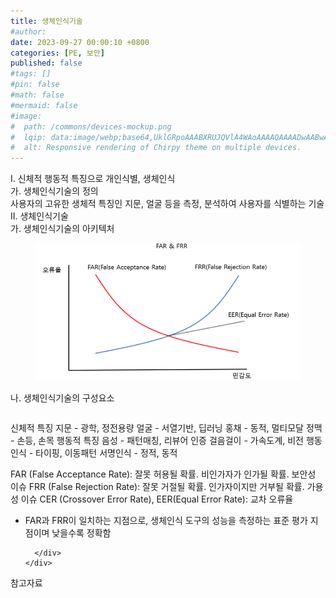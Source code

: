 ```yaml
---
title: 생체인식기술
#author: 
date: 2023-09-27 00:00:10 +0800
categories: [PE, 보안]
published: false
#tags: []
#pin: false
#math: false
#mermaid: false
#image:
#  path: /commons/devices-mockup.png
#  lqip: data:image/webp;base64,UklGRpoAAABXRUJQVlA4WAoAAAAQAAAADwAABwAAQUxQSDIAAAARL0AmbZurmr57yyIiqE8oiG0bejIYEQTgqiDA9vqnsUSI6H+oAERp2HZ65qP/VIAWAFZQOCBCAAAA8AEAnQEqEAAIAAVAfCWkAALp8sF8rgRgAP7o9FDvMCkMde9PK7euH5M1m6VWoDXf2FkP3BqV0ZYbO6NA/VFIAAAA
#  alt: Responsive rendering of Chirpy theme on multiple devices.
---
```


<div class="post-wrap">
  <div class="para">
    <div class="para-title">
      I. 신체적 행동적 특징으로 개인식별, 생체인식
    </div>
    <div class="para-cntnt">
      <div class="para">
        <div class="para-title">
          가. 생체인식기술의 정의
        </div>
        <div class="para-cntnt">
            사용자의 고유한 생체적 특징인 지문, 얼굴 등을 측정, 분석하여 사용자를 식별하는 기술
        </div>
      </div>
    </div>
  </div>
  
  <div class="para">
    <div class="para-title">
      II. 생체인식기술
    </div>
    <div class="para-cntnt">
      <div class="para">
        <div class="para-title">
          가. 생체인식기술의 아키텍처
        </div>
        <div class="para-cntnt">
          <figure class="post-figure">
            <img src="/assets/img/posts/생체인식기술.png" alt="생체인식기술">
<!--            <figcaption>Source: Unveiling the Metaverse: Exploring Emerging Trends, Multifaceted Perspectives, and Future Challenges</figcaption>-->
          </figure>
        </div>
      </div>
      <div class="para">
        <div class="para-title">
          나. 생체인식기술의 구성요소
        </div>
        <div class="para-cntnt">
          <table class="post-table">
          </table>
          신체적 특징
  지문 - 광학, 정전용량
  얼굴 - 서열기반, 딥러닝
  홍채 - 동적, 멀티모달
  정맥 - 손등, 손목
행동적 특징
  음성 - 패턴매칭, 리뷰어 인증
  걸음걸이 - 가속도계, 비전
  행동인식 - 타이핑, 이동패턴
  서명인식 - 정적, 동적

FAR (False Acceptance Rate): 잘못 허용될 확률. 비인가자가 인가될 확률. 보안성 이슈
FRR (False Rejection Rate): 잘못 거절될 확률. 인가자이지만 거부될 확률. 가용성 이슈
CER (Crossover Error Rate), EER(Equal Error Rate): 교차 오류율
- FAR과 FRR이 일치하는 지점으로, 생체인식 도구의 성능을 측정하는 표준 평가 지점이며 낮을수록 정확함

        </div>
      </div>
    </div>
  </div>

  <div class="refr-wrap">
    <div class="refr-title">
        참고자료
    </div>
    <ol class="refr-list">
    <!--    <li>(나현식, 최대선) <a target="_blank" href="https://scienceon.kisti.re.kr/commons/util/originalView.do?cn=JAKO202225948430499&oCn=JAKO202225948430499&dbt=JAKO&journal=NJOU00291864">메타버스 보안 위협 요소 및 대응 방안 검토</a></li>-->
    <!--    <li>(M. Uddin, S. Manickam, H. Ullah, M. Obaidat and A. Dandoush) <a target="_blank" href="https://ieeexplore.ieee.org/abstract/document/10138386">Unveiling the Metaverse: Exploring Emerging Trends, Multifaceted Perspectives, and Future Challenges</a></li>-->
    </ol>
  </div>
</div>
